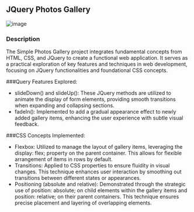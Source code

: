 ## JQuery Photos Gallery

![image](https://github.com/pietradev/jquery-photos-gallery/assets/123756392/bdd20997-3aaa-437d-9853-5b0e5316fa4d)


### Description
The Simple Photos Gallery project integrates fundamental concepts from HTML, CSS, and JQuery to create a functional web application. It serves as a practical exploration of key features and techniques in web development, focusing on JQuery functionalities and foundational CSS concepts.

###Query Features Explored:
- slideDown() and slideUp(): These JQuery methods are utilized to animate the display of form elements, providing smooth transitions when expanding and collapsing sections.
- fadeIn(): Implemented to add a gradual appearance effect to newly added gallery items, enhancing the user experience with subtle visual feedback.

###CSS Concepts Implemented:
- Flexbox: Utilized to manage the layout of gallery items, leveraging the display: flex; property on the parent container. This allows for flexible arrangement of items in rows by default.
- Transitions: Applied to CSS properties to ensure fluidity in visual changes. This technique enhances user interaction by smoothing out transitions between different states or appearances.
- Positioning (absolute and relative): Demonstrated through the strategic use of position: absolute; on child elements within the gallery items and position: relative; on their parent containers. This technique ensures precise placement and layering of overlapping elements.
